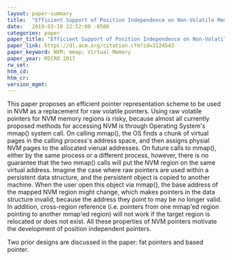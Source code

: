 ```yaml
---
layout: paper-summary
title:  "Efficient Support of Position Independence on Non-Volatile Memory"
date:   2019-03-18 22:52:00 -0500
categories: paper
paper_title: "Efficient Support of Position Independence on Non-Volatile Memory"
paper_link: https://dl.acm.org/citation.cfm?id=3124543
paper_keyword: NVM; mmap; Virtual Memory
paper_year: MICRO 2017
rw_set: 
htm_cd: 
htm_cr: 
version_mgmt: 
---
```


This paper proposes an efficient pointer representation scheme to be used in NVM as a replacement for raw volatile pointers. 
Using raw volatile pointers for NVM memory regions is risky, because almost all currently proposed methods for accessing
NVM is through Operating System's mmap() system call. On calling mmap(), the OS finds a chunk of virtual pages in the calling 
process's address space, and then assigns physial NVM pages to the allocated vierual addresses. On future calls to mmap(),
either by the same process or a different process, however, there is no guarantee that the two mmap() calls will put the 
NVM region on the same virtual address. Imagine the case where raw pointers are used within a persistent data structure, 
and the persistent object is copied to another machine. When the user open this object via mmap(), the base address 
of the mapped NVM region might change, which makes pointers in the data structure invalid, because the address they point 
to may be no longer valid. In addition, cross-region reference (i.e. pointers from one mmap'ed region pointing to another
mmap'ed region) will not work if the target region is relocated or does not exist. All these properties of NVM pointers 
motivate the development of position independent pointers.

Two prior designs are discussed in the paper: fat pointers and based pointer.